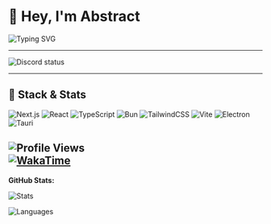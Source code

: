 # 👋 Hey, I'm Abstract  
![Typing SVG](https://readme-typing-svg.herokuapp.com?font=Fira+Code&size=24&duration=3000&pause=800&center=true&vCenter=true&width=435&lines=I+build+frontend+apps)

---

![Discord status](https://dsc-readme.tsuni.dev/api/user/699353540585586759?theme=nitroDark&primaryColor=E1FF00&accentColor=EEFF00&width=512)

---

## 🧠 Stack & Stats

![Next.js](https://img.shields.io/badge/Next.js-000000?style=for-the-badge&logo=nextdotjs&logoColor=white)
![React](https://img.shields.io/badge/React-61DAFB?style=for-the-badge&logo=react&logoColor=black)
![TypeScript](https://img.shields.io/badge/TypeScript-007ACC?style=for-the-badge&logo=typescript&logoColor=white)
![Bun](https://img.shields.io/badge/Bun-2C8EBB?style=for-the-badge&logo=bun&logoColor=white)
![TailwindCSS](https://img.shields.io/badge/TailwindCSS-blue?style=for-the-badge&logo=TailwindCSS)
![Vite](https://img.shields.io/badge/Vite-green?style=for-the-badge&logo=Vite)
![Electron](https://img.shields.io/badge/Electron-purple?style=for-the-badge&logo=Electron)
![Tauri](https://img.shields.io/badge/Tauri-yellow?style=for-the-badge&logo=Tauri)

![Profile Views](https://komarev.com/ghpvc/?username=absrtc&label=Profile%20views&color=157fec&style=for-the-badge)  
[![WakaTime](https://wakatime.com/badge/user/5d94cee4-0f58-46bb-a593-b5e5e1bcc61a.svg?style=for-the-badge)](https://wakatime.com/badge/user/5d94cee4-0f58-46bb-a593-b5e5e1bcc61a.svg?style=for-the-badge)
---

**GitHub Stats:**  

![Stats](https://github-readme-stats.vercel.app/api?username=absrtc&show_icons=true&theme=synthwave&hide_border=true&bg_color=0D1117&icon_color=58A6FF&rank_icon=github&title_color=58A6FF)






![Languages](https://github-readme-stats.vercel.app/api/top-langs/?username=absrtc&layout=compact&theme=highcontrast&hide_border=false)  
